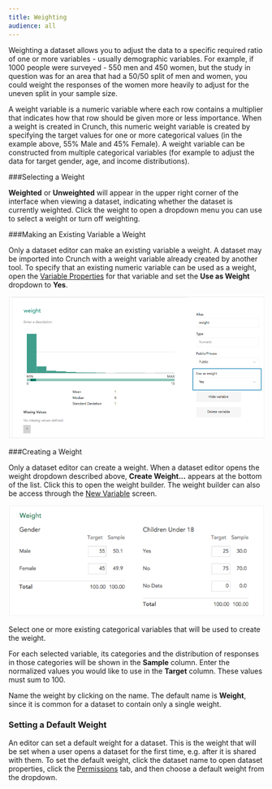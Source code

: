```yaml
---
title: Weighting
audience: all
---
```


Weighting a dataset allows you to adjust the data to a specific required ratio of one or more variables - usually demographic variables. For example, if 1000 people were surveyed - 550 men and 450 women, but the study in question was for an area that had a 50/50 split of men and women, you could weight the responses of the women more heavily to adjust for the uneven split in your sample size.

A weight variable is a numeric variable where each row contains a multiplier that indicates how that row should be given more or less importance. When a weight is created in Crunch, this numeric weight variable is created by specifying the target values for one or more categorical values (in the example above, 55% Male and 45% Female). A weight variable can be constructed from multiple categorical variables (for example to adjust the data for target gender, age, and income distributions).

###Selecting a Weight

**Weighted** or **Unweighted** will appear in the upper right corner of the interface when viewing a dataset, indicating whether the dataset is currently weighted. Click the weight to open a dropdown menu you can use to select a weight or turn off weighting.

###Making an Existing Variable a Weight

Only a dataset editor can make an existing variable a weight. A dataset may be imported into Crunch with a weight variable already created by another tool. To specify that an existing numeric variable can be used as a weight, open the [Variable Properties](crunch_variable-properties.html) for that variable and set the **Use as Weight** dropdown to **Yes**.

![](images/UseAsWeight.png)

###Creating a Weight

Only a dataset editor can create a weight. When a dataset editor opens the weight dropdown described above, **Create Weight...** appears at the bottom of the list. Click this to open the weight builder. The weight builder can also be access through the [New Variable](crunch_creating-variables.html) screen.

![](images/CreateWeight.png)

Select one or more existing categorical variables that will be used to create the weight.

For each selected variable, its categories and the distribution of responses in those categories will be shown in the **Sample** column. Enter the normalized values you would like to use in the **Target** column. These values must sum to 100.

Name the weight by clicking on the name. The default name is **Weight**, since it is common for a dataset to contain only a single weight.

### Setting a Default Weight

An editor can set a default weight for a dataset. This is the weight that will be set when a user opens a dataset for the first time, e.g. after it is shared with them. To set the default weight, click the dataset name to open dataset properties, click the [Permissions](crunch_permissions-and-defaults.html) tab, and then choose a default weight from the dropdown.
